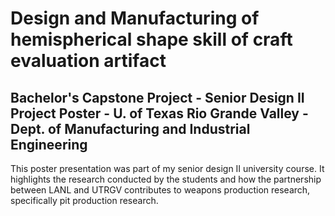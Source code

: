 # Design and Manufacturing of hemispherical shape skill of craft evaluation artifact 

## Bachelor's Capstone Project - Senior Design II Project Poster - U. of Texas Rio Grande Valley - Dept. of Manufacturing and Industrial Engineering
This poster presentation was part of my senior design II university course. It highlights the research conducted by the students and how the partnership between LANL and UTRGV contributes to weapons production research, specifically pit production research.

